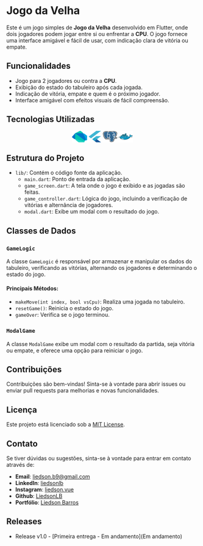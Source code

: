 # Jogo da Velha

Este é um jogo simples de **Jogo da Velha** desenvolvido em Flutter, onde dois jogadores podem jogar entre si ou enfrentar a **CPU**. O jogo fornece uma interface amigável e fácil de usar, com indicação clara de vitória ou empate.

[//]: # (## Imagens)

[//]: # ()
[//]: # (<div style="display: flex; flex-wrap:wrap; gap: 10px; justify-content: center">)

[//]: # (  <img src="./img/home.png" alt="home_jogo_da_velha">)

[//]: # (  <img src="./img/result.png" alt="result_jogo_da_velha">)

[//]: # (</div>)

## Funcionalidades

- Jogo para 2 jogadores ou contra a **CPU**.
- Exibição do estado do tabuleiro após cada jogada.
- Indicação de vitória, empate e quem é o próximo jogador.
- Interface amigável com efeitos visuais de fácil compreensão.

## Tecnologias Utilizadas

<div style="display: flex; justify-content: center ; width: 100%">
  <img src="https://raw.githubusercontent.com/devicons/devicon/master/icons/dart/dart-original.svg" alt="dart" height="30" width="40"> 
  <img src="https://raw.githubusercontent.com/devicons/devicon/master/icons/flutter/flutter-original.svg" alt="flutter" height="30" width="40"> 
  <img src="https://raw.githubusercontent.com/devicons/devicon/master/icons/postgresql/postgresql-original.svg" alt="postgresql" height="30" width="40"> 
  <img src="https://raw.githubusercontent.com/devicons/devicon/master/icons/docker/docker-original.svg" alt="docker" height="30" width="40"> 
</div>

## Estrutura do Projeto

- `lib/`: Contém o código fonte da aplicação.
    - `main.dart`: Ponto de entrada da aplicação.
    - `game_screen.dart`: A tela onde o jogo é exibido e as jogadas são feitas.
    - `game_controller.dart`: Lógica do jogo, incluindo a verificação de vitórias e alternância de jogadores.
    - `modal.dart`: Exibe um modal com o resultado do jogo.

## Classes de Dados

### `GameLogic`

A classe `GameLogic` é responsável por armazenar e manipular os dados do tabuleiro, verificando as vitórias, alternando os jogadores e determinando o estado do jogo.

#### Principais Métodos:
- `makeMove(int index, bool vsCpu)`: Realiza uma jogada no tabuleiro.
- `resetGame()`: Reinicia o estado do jogo.
- `gameOver`: Verifica se o jogo terminou.

### `ModalGame`

A classe `ModalGame` exibe um modal com o resultado da partida, seja vitória ou empate, e oferece uma opção para reiniciar o jogo.

## Contribuições

Contribuições são bem-vindas! Sinta-se à vontade para abrir issues ou enviar pull requests para melhorias e novas funcionalidades.

## Licença

Este projeto está licenciado sob a [MIT License](LICENSE).

## Contato

Se tiver dúvidas ou sugestões, sinta-se à vontade para entrar em contato através de:

- **Email**: [liedson.b9@gmail.com](mailto:liedson.b9@gmail.com)
- **LinkedIn**: [liedsonlb](https://linkedin.com/in/liedsonlb)
- **Instagram**: [liedson.vue](https://www.instagram.com/liedson.vue)
- **Github**: [LiedsonLB](https://github.com/LiedsonLB)
- **Portfólio**: [Liedson Barros](https://liedsonbarros.vercel.app)

## Releases

- Release v1.0 - [Primeira entrega - Em andamento](Em andamento)
